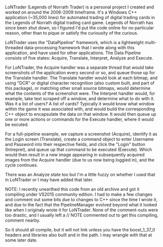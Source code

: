 LoNTrader (Legends of Norrath Trader) is a personal project I created and worked on around the 2006-2009 timeframe. It's a Windows C++ application (~35,000 lines) for automated trading of digital trading cards in the Legends of Norrath digital trading card game. Legends of Norrath has since been shut down, so I figured I'd put the code online for no particular reason, other than to pique or satisfy the curiousity of the curious.

LoNTrader uses the "DataPipeline" framework, which is a lightweight multi-threaded data-processing framework that I wrote along with this application, and have used for other applications. The Data Pipeline consists of five states: Acquire, Translate, Interpret, Analyze and Execute.  

For LoNTrader, the Acquire handler was a separate thread that would take screenshots of the application every second or so, and queue those up for the Translate handler. The Translate handler would look at each bitmap, and using "DCR" or digital character recognition (also custom built, and part of this package), or matching other small source bitmaps, would determine what the contents of the screenshot were. The Interpret handler would, for example, take text scraped off a window, and determine what to do with it. Was it a list of users? A list of cards? Typically it would know what window within the game it was associated with, and would build the corresponding C++ object to encapsulate the data on that window. It would then queue up one or more actions or commands for the Execute handler, where it would be excuted.

For a full-pipeline example, we capture a screenshot (Acquire), identify it as the Login screen (Translate), create a command object to enter Username and Password into their respective fields, and click the "Login" button (Intrepret), and queue up that command to be executed (Execute). Which would then result in a new image appearing in subsequently acquired images from the Acquire handler (due to us now being loggied in), and the cycle continues.

There was an Analyze state too but I'm a little fuzzy on whether I used that in LoNTrader or I may have added that later.

NOTE: I recently unearthed this code from an old archive and got it compiling under VS2015 community edition. I had to make a few changes and comment out some bits due to changes to C++ since the time I wrote it, and due to the fact that the PipelineManager evolved beyond what it looked like when I originaly wrote it for LoNTrader. None of the comment-outs were too drastic, and I usually left a // NOTE commented out to get this compiling, comment nearby.

So it should all compile, but it will not link unless you have the boost_1_37_0 headers and libraries also built and in the path. I may wrangle with that at some later date.
